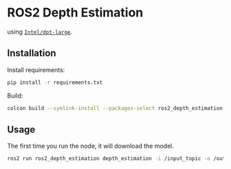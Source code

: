 # ROS2 Depth Estimation

using [`Intel/dpt-large`](https://huggingface.co/Intel/dpt-large).

## Installation

Install requirements:

```bash
pip install -r requirements.txt
```

Build:

```bash
colcon build --symlink-install --packages-select ros2_depth_estimation
```

## Usage

The first time you run the node, it will download the model.

```bash
ros2 run ros2_depth_estimation depth_estimation -i /input_topic -o /output_topic
```
